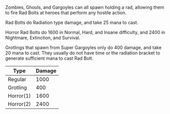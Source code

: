 Zombies, Ghouls, and Gargoyles can all spawn holding a rad, allowing
them to fire Rad Bolts at heroes that perform any hostile action.

Rad Bolts do Radiation type damage, and take 25 mana to cast.

Horror Rad Bolts do 1600 in Normal, Hard, and Insane difficulty, and
2400 in Nightmare, Extinction, and Survival.

Grotlings that spawn from Super Gargoyles only do 400 damage, and take
20 mana to cast. They usually do not have time or the radiation bracket
to generate sufficient mana to cast Rad Bolt.

| Type      | Damage |
|-----------|--------|
| Regular   | 1000   |
| Grotling  | 400    |
| Horror(1) | 1600   |
| Horror(2) | 2400   |